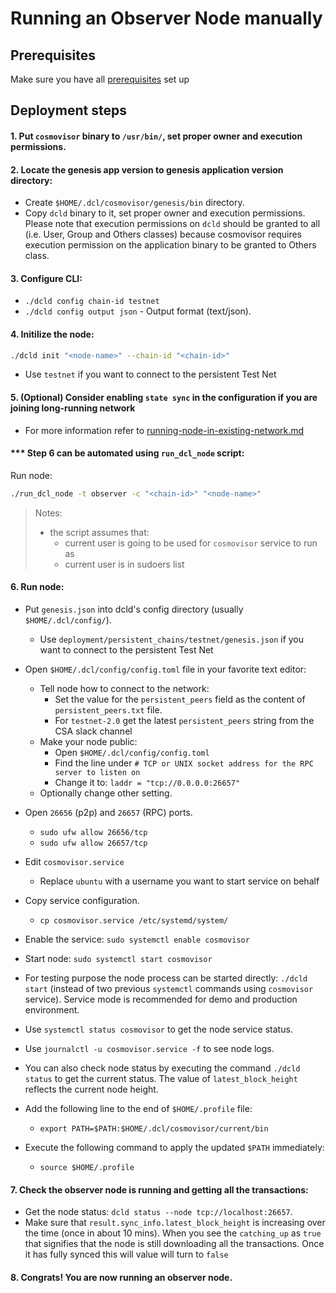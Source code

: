 # Running an Observer Node manually

## Prerequisites
Make sure you have all [prerequisites](./prerequisites.md) set up
## Deployment steps

#### 1. Put `cosmovisor` binary to `/usr/bin/`, set proper owner and execution permissions.

#### 2. Locate the genesis app version to genesis application version directory:
- Create `$HOME/.dcl/cosmovisor/genesis/bin` directory.
- Copy `dcld` binary to it, set proper owner and execution permissions.
    Please note that execution permissions on `dcld` should be granted to all (i.e. User, Group and Others classes)
    because cosmovisor requires execution permission on the application binary to be granted to Others class.

#### 3. Configure CLI:
- `./dcld config chain-id testnet`
- `./dcld config output json` - Output format (text/json).

#### 4. Initilize the node:

```bash
./dcld init "<node-name>" --chain-id "<chain-id>"
```
- Use `testnet` if you want to connect to the persistent Test Net

#### 5. (Optional) Consider enabling `state sync` in the configuration if you are joining long-running network
- For more information refer to [running-node-in-existing-network.md](../advanced/running-node-in-existing-network.md)

#### *** Step 6 can be automated using `run_dcl_node` script:
Run node:

```bash
./run_dcl_node -t observer -c "<chain-id>" "<node-name>"
```

> Notes:
>
> * the script assumes that:
>   * current user is going to be used for `cosmovisor` service to run as
>   * current user is in sudoers list

#### 6. Run node:
- Put `genesis.json` into dcld's config directory (usually `$HOME/.dcl/config/`).
    - Use `deployment/persistent_chains/testnet/genesis.json` if you want to connect to the persistent Test Net
- Open `$HOME/.dcl/config/config.toml` file in your favorite text editor:
    - Tell node how to connect to the network:
        - Set the value for the `persistent_peers` field as the content of `persistent_peers.txt` file.
        - For `testnet-2.0` get the latest `persistent_peers` string from the CSA slack channel
    - Make your node public:
        - Open `$HOME/.dcl/config/config.toml`
        - Find the line under `# TCP or UNIX socket address for the RPC server to listen on`
        - Change it to: `laddr = "tcp://0.0.0.0:26657"`
    - Optionally change other setting.
- Open `26656` (p2p) and `26657` (RPC) ports.
    - `sudo ufw allow 26656/tcp`
    - `sudo ufw allow 26657/tcp`
- Edit `cosmovisor.service`
    - Replace `ubuntu` with a username you want to start service on behalf
- Copy service configuration.
    - `cp cosmovisor.service /etc/systemd/system/`
- Enable the service: `sudo systemctl enable cosmovisor`
- Start node: `sudo systemctl start cosmovisor`
- For testing purpose the node process can be started directly: `./dcld start` (instead of two previous `systemctl` commands using `cosmovisor` service).
Service mode is recommended for demo and production environment.

- Use `systemctl status cosmovisor` to get the node service status.
- Use `journalctl -u cosmovisor.service -f` to see node logs.
- You can also check node status by executing the command `./dcld status` to get the current status.
    The value of `latest_block_height` reflects the current node height.

- Add the following line to the end of `$HOME/.profile` file:
    - `export PATH=$PATH:$HOME/.dcl/cosmovisor/current/bin`
- Execute the following command to apply the updated `$PATH` immediately:
    - `source $HOME/.profile`
#### 7. Check the observer node is running and getting all the transactions:
- Get the node status: `dcld status --node tcp://localhost:26657`.
- Make sure that `result.sync_info.latest_block_height` is increasing over the time (once in about 10 mins). When you see the `catching_up` as `true` that signifies that the node is still downloading all the transactions. Once it has fully synced this will value will turn to `false`

#### 8. Congrats! You are now running an observer node.